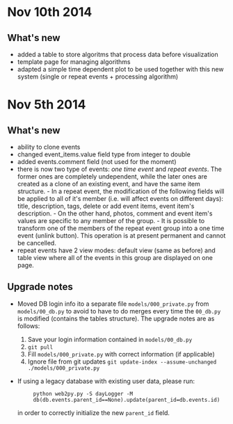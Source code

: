 Nov 10th 2014
=============

What's new
----------
  - added a table to store algoritms that process data before visualization
  - template page for managing algorithms
  - adapted a simple time dependent plot to be used together with this new system (single or repeat events + processing algorithm)


Nov 5th 2014
=============


What's new
----------
  
  - ability to clone events
  - changed event_items.value field type from integer to double 
  - added events.comment field (not used for the moment)
  - there is now two type of events: *one time event* and *repeat events*. The former ones are completely undependent, while the later ones are created as a clone of an existing event, and have the same item structure.
         - In a repeat event, the modification of the following fields will be applied to all of it's member (i.e. will affect events on different days): title, description, tags, delete or add event items, event item's description. 
         - On the other hand,  photos, comment and event item's values are specific to any member of the group.
         - It is possible to transform one of the members of the repeat event group into a one time event (unlink button). This operation is at present permanent and  cannot be cancelled.
  - repeat events have 2 view modes: default view (same as before) and table view where all of the events in this group are displayed on one page.

Upgrade notes
------------

  * Moved DB login info ito a separate file `models/000_private.py` from `models/00_db.py` to avoid to have to do merges every time the `00_db.py` is modified (contains the tables structure). The upgrade notes are as follows:
       
       1. Save your login information contained in  `models/00_db.py`
       2.  `git pull`
       3. Fill `models/000_private.py` with correct information (if applicable)
       4. Ignore file from git updates
          `git update-index --assume-unchanged ./models/000_private.py`


 * If using a legacy database with existing user data, please run:
    
            python web2py.py -S dayLogger -M
            db(db.events.parent_id==None).update(parent_id=db.events.id)

   in order to correctly initialize the new `parent_id` field.
 

